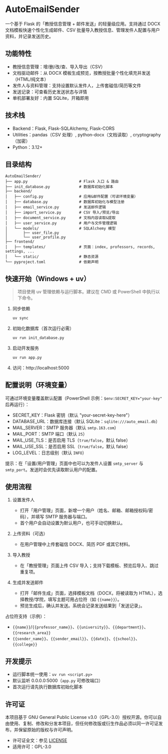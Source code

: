 # AutoEmailSender

一个基于 Flask 的「教授信息管理 + 邮件发送」的轻量级应用。支持通过 DOCX 文档模板快速个性化生成邮件、CSV 批量导入教授信息、管理发件人配置与用户资料，并记录发送历史。


## 功能特性
- 教授信息管理：增/删/改/查、导入导出（CSV）
- 文档驱动邮件：从 DOCX 模板生成预览，按教授批量个性化填充并发送（HTML/纯文本）
- 发件人与资料管理：支持设置默认发件人，上传套磁信/简历等文件
- 发送记录：可查看历史发送状态与详情
- 单机部署友好：内置 SQLite，开箱即用


## 技术栈
- Backend：Flask, Flask-SQLAlchemy, Flask-CORS
- Utilities：pandas（CSV 处理）, python-docx（文档读取）, cryptography（加密）
- Python：3.12+


## 目录结构
```
AutoEmailSender/
├── app.py                       # Flask 入口 & 路由
├── init_database.py             # 数据库初始化脚本
├── backend/
│   ├── config.py                # 应用&邮件配置（可读环境变量）
│   ├── database.py              # 数据库初始化与模型注册
│   ├── email_service.py         # 发送邮件逻辑
│   ├── import_service.py        # CSV 导入/预览/导出
│   ├── document_service.py      # 文档内容读取&提取
│   ├── user_service.py          # 用户与文件管理逻辑
│   └── models/                  # SQLAlchemy 模型
│       ├── user_file.py
│       └── user_profile.py
├── frontend/
│   ├── templates/               # 页面：index, professors, records, settings, ...
│   └── static/                  # 静态资源
└── pyproject.toml               # 依赖声明
```


## 快速开始（Windows + uv）
> 项目使用 uv 管理依赖与运行脚本。建议在 CMD 或 PowerShell 中执行以下命令。

1. 同步依赖
   ```bash
   uv sync
   ```

2. 初始化数据库（首次运行必需）
   ```bash
   uv run init_database.py
   ```

3. 启动开发服务
   ```bash
   uv run app.py
   ```

4. 访问：http://localhost:5000


## 配置说明（环境变量）
可通过环境变量覆盖默认配置（PowerShell 示例：`$env:SECRET_KEY="your-key"` 后再运行）：
- SECRET_KEY：Flask 密钥（默认 "your-secret-key-here"）
- DATABASE_URL：数据库连接（默认 SQLite：`sqlite:///auto_email.db`）
- MAIL_SERVER：SMTP 服务器（默认 `smtp.163.com`）
- MAIL_PORT：SMTP 端口（默认 `25`）
- MAIL_USE_TLS：是否启用 TLS（`true/false`，默认 false）
- MAIL_USE_SSL：是否启用 SSL（`true/false`，默认 false）
- LOG_LEVEL：日志级别（默认 `INFO`）

提示：在「设置/用户管理」页面中也可以为发件人设置 `smtp_server` 与 `smtp_port`。发送时会优先读取默认用户的配置。


## 使用流程
1. 设置发件人
   - 打开「用户管理」页面，新增一个用户（姓名、邮箱、邮箱授权码/密码），并填写 SMTP 服务器与端口。
   - 首个用户会自动设置为默认用户，也可手动切换默认。

2. 上传资料（可选）
   - 在用户管理中上传套磁信 DOCX、简历 PDF 或其它材料。

3. 导入教授
   - 在「教授管理」页面上传 CSV 导入；支持下载模板、预览后导入、跳过重复项。

4. 生成并发送邮件
   - 打开「邮件生成」页面，选择模板文档（DOCX，将被读取为 HTML），选择教授/学院，填写主题可用占位符（如 `{{name}}`）。
   - 预览生成后，确认并发送。系统会记录发送结果到「发送记录」。

占位符支持（示例）：
- `{{name}}`/`{{professor_name}}`、`{{university}}`、`{{department}}`、`{{research_area}}`
- `{{sender_name}}`、`{{sender_email}}`、`{{date}}`、`{{school}}`、`{{college}}`


## 开发提示
- 运行脚本统一使用：`uv run <script.py>`
- 默认监听 0.0.0.0:5000（`app.py` 可修改端口）
- 首次运行请先执行数据库初始化脚本


## 许可证

本项目基于 GNU General Public License v3.0（GPL-3.0）授权开源。你可以自由使用、复制、修改和分发本项目，但任何修改版或衍生作品必须以同一许可证发布，并保留原始的版权与许可声明。

- 许可证全文：参见 [LICENSE](./LICENSE)
- 适用许可：GPL-3.0